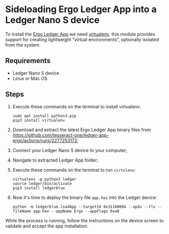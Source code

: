 # Sideloading Ergo Ledger App into a Ledger Nano S device

To install the [Ergo Ledger App](https://github.com/tesseract-one/ledger-app-ergo) we need [virtualenv](https://docs.python.org/3/library/venv.html), this module provides support for creating lightweight “virtual environments”, optionally isolated from the system.

## Requirements

- Ledger Nano S device
- Linux or Mac OS

## Steps

1. Execute these commands on the terminal to install virtualenv.

   ```
   sudo apt install python3-pip
   pip3 install virtualenv
   ```

2. Download and extract the latest Ergo Ledger App binary files from https://github.com/tesseract-one/ledger-app-ergo/actions/runs/2277253172;

3. Connect your Ledger Nano S device to your computer;

4. Navigate to extracted Ledger App folder;

5. Execute these commands on the terminal to run `virtulenv`:

   ```
   virtualenv -p python3 ledger
   source ledger/bin/activate
   pip3 install ledgerblue
   ```

6. Now it's time to deploy the binary file `app.hex` into the Ledger device:

   ```
   python -m ledgerblue.loadApp --targetId 0x31100004 --apdu --tlv --fileName app.hex --appName Ergo --appFlags 0xe0
   ```

While the process is running, follow the instructions on the device screen to validate and accept the app installation.
